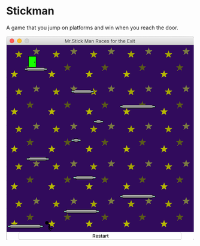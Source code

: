 # Stickman
A game that you jump on platforms and win when you reach the door.

![Screenshot](https://github.com/andrewjsliang/stickman/blob/main/screenshots/Mr.stickman.png)

